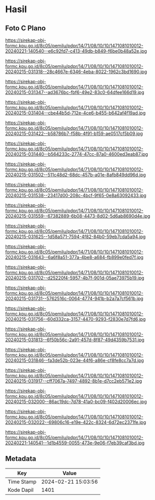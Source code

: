 # Hasil

## Foto C Plano

https://sirekap-obj-formc.kpu.go.id/8c05/pemilu/pdpr/14/71/08/10/10/1471081010012-20240221-140540--e6c92fd7-c413-49db-b849-f6be0b48a52e.jpg

https://sirekap-obj-formc.kpu.go.id/8c05/pemilu/pdpr/14/71/08/10/10/1471081010012-20240215-031318--28c4667e-6346-4eba-8022-1962c3bd1690.jpg

https://sirekap-obj-formc.kpu.go.id/8c05/pemilu/pdpr/14/71/08/10/10/1471081010012-20240215-031347--ad3676bc-fbf6-49e2-83c0-64dfee166d19.jpg

https://sirekap-obj-formc.kpu.go.id/8c05/pemilu/pdpr/14/71/08/10/10/1471081010012-20240215-031404--cbe44b5d-712e-4ce6-b455-b642af4f19ad.jpg

https://sirekap-obj-formc.kpu.go.id/8c05/pemilu/pdpr/14/71/08/10/10/1471081010012-20240215-031422--b58786b7-f58b-4f91-b159-ae0517cf5b09.jpg

https://sirekap-obj-formc.kpu.go.id/8c05/pemilu/pdpr/14/71/08/10/10/1471081010012-20240215-031440--b564233c-2774-47cc-87a0-4600ed3eab87.jpg

https://sirekap-obj-formc.kpu.go.id/8c05/pemilu/pdpr/14/71/08/10/10/1471081010012-20240215-031502--511c48d2-68dc-457b-a01e-8afb849dd96d.jpg

https://sirekap-obj-formc.kpu.go.id/8c05/pemilu/pdpr/14/71/08/10/10/1471081010012-20240215-031538--23417d00-208c-4bcf-9f65-0e8a63092433.jpg

https://sirekap-obj-formc.kpu.go.id/8c05/pemilu/pdpr/14/71/08/10/10/1471081010012-20240215-031559--67382889-6b08-4473-8d02-5d6ab8690d4e.jpg

https://sirekap-obj-formc.kpu.go.id/8c05/pemilu/pdpr/14/71/08/10/10/1471081010012-20240215-031625--1d58a571-7594-4f82-84b0-59eb7cda5a94.jpg

https://sirekap-obj-formc.kpu.go.id/8c05/pemilu/pdpr/14/71/08/10/10/1471081010012-20240215-031643--6a6f8a51-377a-4be8-a684-fb899e0fed7f.jpg

https://sirekap-obj-formc.kpu.go.id/8c05/pemilu/pdpr/14/71/08/10/10/1471081010012-20240215-031702--d25220f4-5957-4b7f-901d-05ae73975b19.jpg

https://sirekap-obj-formc.kpu.go.id/8c05/pemilu/pdpr/14/71/08/10/10/1471081010012-20240215-031731--5762516c-0064-4774-941b-b2a7a7cf561b.jpg

https://sirekap-obj-formc.kpu.go.id/8c05/pemilu/pdpr/14/71/08/10/10/1471081010012-20240215-031756--60d332ca-3157-4470-9293-f2830e7d7fd6.jpg

https://sirekap-obj-formc.kpu.go.id/8c05/pemilu/pdpr/14/71/08/10/10/1471081010012-20240215-031813--6f50b56c-2a91-457d-8f87-49d4359b7531.jpg

https://sirekap-obj-formc.kpu.go.id/8c05/pemilu/pdpr/14/71/08/10/10/1471081010012-20240215-031846--fa3de52b-023e-44f6-a86e-cf8fe8cc7a7d.jpg

https://sirekap-obj-formc.kpu.go.id/8c05/pemilu/pdpr/14/71/08/10/10/1471081010012-20240215-031917--cff7067a-7497-4892-8b1e-d7cc2eb571e2.jpg

https://sirekap-obj-formc.kpu.go.id/8c05/pemilu/pdpr/14/71/08/10/10/1471081010012-20240215-032000--86ac19dc-7d78-41a0-bc09-f402d20006ec.jpg

https://sirekap-obj-formc.kpu.go.id/8c05/pemilu/pdpr/14/71/08/10/10/1471081010012-20240215-032022--69806c16-e19e-422c-8324-6d72ec2371fe.jpg

https://sirekap-obj-formc.kpu.go.id/8c05/pemilu/pdpr/14/71/08/10/10/1471081010012-20240221-140541--1d1b4559-0055-473e-9e06-f7eb39caf3bd.jpg


## Metadata

| Key        | Value               |
| ---------- | ------------------- |
| Time Stamp | 2024-02-21 15:03:56 |
| Kode Dapil | 1401                |



